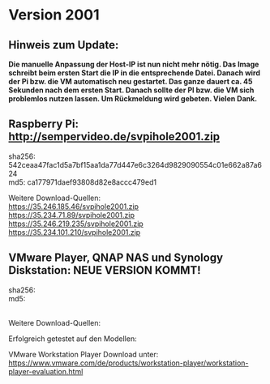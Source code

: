 # Version 2001
## Hinweis zum Update:
<b>Die manuelle Anpassung der Host-IP ist nun nicht mehr nötig. Das Image schreibt beim ersten Start die IP in die entsprechende Datei. Danach wird der Pi bzw. die VM automatisch neu gestartet. Das ganze dauert ca. 45 Sekunden nach dem ersten Start. Danach sollte der PI bzw. die VM sich problemlos nutzen lassen. Um Rückmeldung wird gebeten. Vielen Dank.</b>

## Raspberry Pi: http://sempervideo.de/svpihole2001.zip

sha256: 542ceaa47fac1d5a7bf15aa1da77d447e6c3264d9829090554c01e662a87a624<br>
md5: ca177971daef93808d82e8accc479ed1

Weitere Download-Quellen:<br>
https://35.246.185.46/svpihole2001.zip
https://35.234.71.89/svpihole2001.zip
https://35.246.219.235/svpihole2001.zip
https://35.234.101.210/svpihole2001.zip



## VMware Player, QNAP NAS und Synology Diskstation: NEUE VERSION KOMMT!

sha256: 
<br>
md5:  
<br>

Weitere Download-Quellen:<br>


Erfolgreich getestet auf den Modellen: 

VMware Workstation Player Download unter: https://www.vmware.com/de/products/workstation-player/workstation-player-evaluation.html

